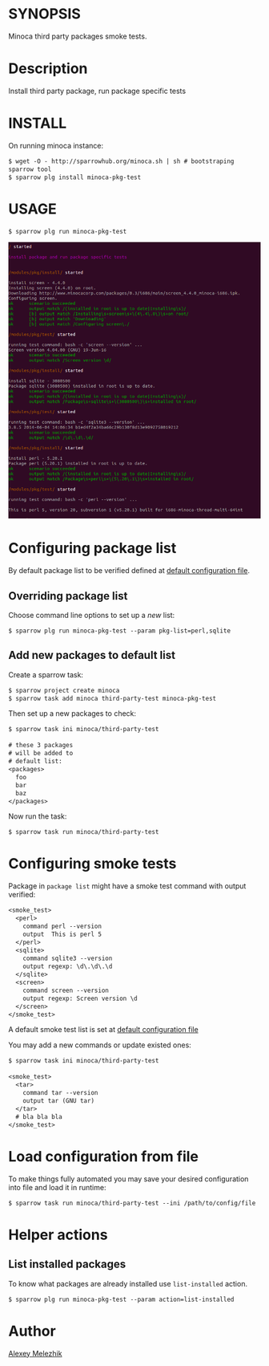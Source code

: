 # SYNOPSIS

Minoca third party packages smoke tests.

# Description

Install third party package, run package specific tests

# INSTALL

On running minoca instance:

    $ wget -O - http://sparrowhub.org/minoca.sh | sh # bootstraping sparrow tool
    $ sparrow plg install minoca-pkg-test

# USAGE

    $ sparrow plg run minoca-pkg-test

![minoca-pkg-test screen shot](https://raw.githubusercontent.com/melezhik/minoca-pkg-test/master/minoca-pkg-test.png)

# Configuring package list

By default package list to be verified defined at [default configuration file](https://github.com/melezhik/minoca-pkg-test/blob/master/suite.ini).

## Overriding package list

Choose command line options to set up a *new* list:

    $ sparrow plg run minoca-pkg-test --param pkg-list=perl,sqlite

## Add new packages to default list

Create a sparrow task:


    $ sparrow project create minoca
    $ sparrow task add minoca third-party-test minoca-pkg-test

Then set up a new packages to check:

    $ sparrow task ini minoca/third-party-test

    # these 3 packages
    # will be added to
    # default list:
    <packages>
      foo
      bar  
      baz
    </packages>

Now run the task:
    
    $ sparrow task run minoca/third-party-test

# Configuring smoke tests

Package in `package list` might have a smoke test command with output verified:


    <smoke_test>
      <perl>
        command perl --version
        output  This is perl 5
      </perl>
      <sqlite>
        command sqlite3 --version
        output regexp: \d\.\d\.\d
      </sqlite>
      <screen>
        command screen --version
        output regexp: Screen version \d
      </screen>
    </smoke_test>

A default smoke test list is set at [default configuration file](https://github.com/melezhik/minoca-pkg-test/blob/master/suite.ini)
    
You may add a new commands or update existed ones:

    $ sparrow task ini minoca/third-party-test

    <smoke_test>
      <tar>
        command tar --version
        output tar (GNU tar)    
      </tar>
      # bla bla bla
    </smoke_test>

# Load configuration from file

To make things fully automated you may save your desired configuration into file and
load it in runtime:

    $ sparrow task run minoca/third-party-test --ini /path/to/config/file


# Helper actions

## List installed packages

To know what packages are already installed use `list-installed` action.

    $ sparrow plg run minoca-pkg-test --param action=list-installed


# Author

[Alexey Melezhik](mailto:melezhik@gmail.com)  

  
